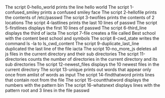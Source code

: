 The script 0-hello_world prints the line hello world
The script 1-confused_smiley prints a confused smiley face
The script 2-hellofile prints the contents of /etc/passwd
The script 3-twofiles prints the contents of 2 locations
The script 4-lastlines prints the last 10 lines of passwd
The script 5-firstlines displays the first 10 lines of passwd
The script 6-third_line displays the third of iacta
The script 7-file creates a file called Best school with the content best school and symbols
The script 8-cwd_state writes the command ls -la to ls_cwd_content
The script 9-duplicate_last_line duplicated the last line of the file iacta
The script 10-no_more_js deletes all js files in the current directory and their sub directories
The script 11-directories counts the number of directories in the current directory and its sub directories
The script 12-newest_files displays the 10 newest files in the current directory
The script 13-unique prints out words that appear only once from amlist of words as input
The script 14-findthatword prints lines that contain root from the file
The script 15-countthatword displays the numbers with the pattern bin
The script 16-whatsnext displays lines with the pattern root and 3 lines in the file passwd
